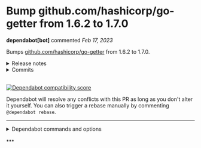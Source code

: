 # Bump github.com/hashicorp/go-getter from 1.6.2 to 1.7.0

**dependabot[bot]** commented *Feb 17, 2023*

Bumps [github.com/hashicorp/go-getter](https://github.com/hashicorp/go-getter) from 1.6.2 to 1.7.0.
<details>
<summary>Release notes</summary>
<p><em>Sourced from <a href="https://github.com/hashicorp/go-getter/releases">github.com/hashicorp/go-getter's releases</a>.</em></p>
<blockquote>
<h2>v1.7.0</h2>
<h2>What's Changed</h2>
<ul>
<li>docs: provide logging recommendations by <a href="https://github.com/mickael-hc"><code>@​mickael-hc</code></a> in <a href="https://github-redirect.dependabot.com/hashicorp/go-getter/pull/371">hashicorp/go-getter#371</a></li>
<li>Update aws sdk version by <a href="https://github.com/Jukie"><code>@​Jukie</code></a> in <a href="https://github-redirect.dependabot.com/hashicorp/go-getter/pull/384">hashicorp/go-getter#384</a></li>
<li>Update S3 URL in README by <a href="https://github.com/twelvelabs"><code>@​twelvelabs</code></a> in <a href="https://github-redirect.dependabot.com/hashicorp/go-getter/pull/378">hashicorp/go-getter#378</a></li>
<li>Migrate to GHA by <a href="https://github.com/claire-labry"><code>@​claire-labry</code></a> in <a href="https://github-redirect.dependabot.com/hashicorp/go-getter/pull/379">hashicorp/go-getter#379</a></li>
<li>[COMPLIANCE] Update MPL 2.0 LICENSE by <a href="https://github.com/hashicorp-copywrite"><code>@​hashicorp-copywrite</code></a> in <a href="https://github-redirect.dependabot.com/hashicorp/go-getter/pull/386">hashicorp/go-getter#386</a></li>
<li>remove codesign entirely from go-getter by <a href="https://github.com/claire-labry"><code>@​claire-labry</code></a> in <a href="https://github-redirect.dependabot.com/hashicorp/go-getter/pull/408">hashicorp/go-getter#408</a></li>
<li>Add decompression bomb mitigation options for v1 by <a href="https://github.com/picatz"><code>@​picatz</code></a> in <a href="https://github-redirect.dependabot.com/hashicorp/go-getter/pull/412">hashicorp/go-getter#412</a></li>
<li>v1: decompressors: add LimitedDecompressors helper by <a href="https://github.com/shoenig"><code>@​shoenig</code></a> in <a href="https://github-redirect.dependabot.com/hashicorp/go-getter/pull/413">hashicorp/go-getter#413</a></li>
</ul>
<h2>New Contributors</h2>
<ul>
<li><a href="https://github.com/mickael-hc"><code>@​mickael-hc</code></a> made their first contribution in <a href="https://github-redirect.dependabot.com/hashicorp/go-getter/pull/371">hashicorp/go-getter#371</a></li>
<li><a href="https://github.com/Jukie"><code>@​Jukie</code></a> made their first contribution in <a href="https://github-redirect.dependabot.com/hashicorp/go-getter/pull/384">hashicorp/go-getter#384</a></li>
<li><a href="https://github.com/twelvelabs"><code>@​twelvelabs</code></a> made their first contribution in <a href="https://github-redirect.dependabot.com/hashicorp/go-getter/pull/378">hashicorp/go-getter#378</a></li>
<li><a href="https://github.com/hashicorp-copywrite"><code>@​hashicorp-copywrite</code></a> made their first contribution in <a href="https://github-redirect.dependabot.com/hashicorp/go-getter/pull/386">hashicorp/go-getter#386</a></li>
</ul>
<p><strong>Full Changelog</strong>: <a href="https://github.com/hashicorp/go-getter/compare/v1.6.2...v1.7.0">https://github.com/hashicorp/go-getter/compare/v1.6.2...v1.7.0</a></p>
</blockquote>
</details>
<details>
<summary>Commits</summary>
<ul>
<li><a href="https://github.com/hashicorp/go-getter/commit/0edab85348271c843782993345b07b1ac98912e6"><code>0edab85</code></a> Merge pull request <a href="https://github-redirect.dependabot.com/hashicorp/go-getter/issues/413">#413</a> from hashicorp/limited-decompressors-helper</li>
<li><a href="https://github.com/hashicorp/go-getter/commit/b38771f0162e6ef445f793c8c62efc31d56d4297"><code>b38771f</code></a> decompressors: add LimitedDecompressors helper</li>
<li><a href="https://github.com/hashicorp/go-getter/commit/78e6721a2a76266718dc92c3c03c1571dffdefdc"><code>78e6721</code></a> Merge pull request <a href="https://github-redirect.dependabot.com/hashicorp/go-getter/issues/412">#412</a> from hashicorp/mitigate-decompression-bomb</li>
<li><a href="https://github.com/hashicorp/go-getter/commit/cf15d8405d9a700e9c25df7194d095b7dfdff914"><code>cf15d84</code></a> Add decompression bomb mitigation options</li>
<li><a href="https://github.com/hashicorp/go-getter/commit/d229395f5a7d9f36340f313c7130ae3852cedc1a"><code>d229395</code></a> Merge pull request <a href="https://github-redirect.dependabot.com/hashicorp/go-getter/issues/408">#408</a> from hashicorp/remove-codesign</li>
<li><a href="https://github.com/hashicorp/go-getter/commit/b55f8f7e9bfa4a102bcc8d8c2acfcd2b133fa7f3"><code>b55f8f7</code></a> remove codesign entirely from go-getter</li>
<li><a href="https://github.com/hashicorp/go-getter/commit/611343a8c115405f84a0e47a420a7c07ecdc6e5b"><code>611343a</code></a> Merge pull request <a href="https://github-redirect.dependabot.com/hashicorp/go-getter/issues/386">#386</a> from hashicorp/compliance/add-license</li>
<li><a href="https://github.com/hashicorp/go-getter/commit/7220a3dd635be2967b7de48658611092d56481eb"><code>7220a3d</code></a> Merge pull request <a href="https://github-redirect.dependabot.com/hashicorp/go-getter/issues/379">#379</a> from hashicorp/migrate-to-gha</li>
<li><a href="https://github.com/hashicorp/go-getter/commit/2daac52df7e59e2fd7e5339d712e3321f36f4844"><code>2daac52</code></a> Update get_gcs_test.go</li>
<li><a href="https://github.com/hashicorp/go-getter/commit/95c5f2d069aa35b144090709230d724b3a871bd4"><code>95c5f2d</code></a> Update get_s3_test.go</li>
<li>Additional commits viewable in <a href="https://github.com/hashicorp/go-getter/compare/v1.6.2...v1.7.0">compare view</a></li>
</ul>
</details>
<br />


[![Dependabot compatibility score](https://dependabot-badges.githubapp.com/badges/compatibility_score?dependency-name=github.com/hashicorp/go-getter&package-manager=go_modules&previous-version=1.6.2&new-version=1.7.0)](https://docs.github.com/en/github/managing-security-vulnerabilities/about-dependabot-security-updates#about-compatibility-scores)

Dependabot will resolve any conflicts with this PR as long as you don't alter it yourself. You can also trigger a rebase manually by commenting `@dependabot rebase`.

[//]: # (dependabot-automerge-start)
[//]: # (dependabot-automerge-end)

---

<details>
<summary>Dependabot commands and options</summary>
<br />

You can trigger Dependabot actions by commenting on this PR:
- `@dependabot rebase` will rebase this PR
- `@dependabot recreate` will recreate this PR, overwriting any edits that have been made to it
- `@dependabot merge` will merge this PR after your CI passes on it
- `@dependabot squash and merge` will squash and merge this PR after your CI passes on it
- `@dependabot cancel merge` will cancel a previously requested merge and block automerging
- `@dependabot reopen` will reopen this PR if it is closed
- `@dependabot close` will close this PR and stop Dependabot recreating it. You can achieve the same result by closing it manually
- `@dependabot ignore this major version` will close this PR and stop Dependabot creating any more for this major version (unless you reopen the PR or upgrade to it yourself)
- `@dependabot ignore this minor version` will close this PR and stop Dependabot creating any more for this minor version (unless you reopen the PR or upgrade to it yourself)
- `@dependabot ignore this dependency` will close this PR and stop Dependabot creating any more for this dependency (unless you reopen the PR or upgrade to it yourself)
- `@dependabot use these labels` will set the current labels as the default for future PRs for this repo and language
- `@dependabot use these reviewers` will set the current reviewers as the default for future PRs for this repo and language
- `@dependabot use these assignees` will set the current assignees as the default for future PRs for this repo and language
- `@dependabot use this milestone` will set the current milestone as the default for future PRs for this repo and language

You can disable automated security fix PRs for this repo from the [Security Alerts page](https://github.com/gruntwork-io/terragrunt/network/alerts).

</details>
<br />
***


